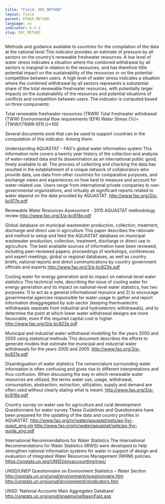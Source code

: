 ```yaml
---
title: "Field: DOC_METHOD"
layout: field
parent: OTHER_METHOD
language: en
indicator: 6-4-2
slug: DOC_METHOD
---
```

Methods and guidance available to countries for the compilation of the data at the national level
This indicator provides an estimate of pressure by all sectors on the country’s renewable freshwater resources. A low level of water stress indicates a situation where the combined withdrawal by all sectors is marginal in relation to the resources, and has therefore little potential impact on the sustainability of the resources or on the potential competition between users. A high level of water stress indicates a situation where the combined withdrawal by all sectors represents a substantial share of the total renewable freshwater resources, with potentially larger impacts on the sustainability of the resources and potential situations of conflicts and competition between users.
The indicator is computed based on three components:

Total renewable freshwater resources (TRWR)
Total freshwater withdrawal (TWW)
Environmental flow requirements (EFR)
Water Stress (%)={TWW/(TRWR-EFR.)}*100

Several documents exist that can be used to support countries in the computation of this indicator. Among them:

Understanding AQUASTAT - FAO's global water information system
This information note covers a twenty year history of the collection and analysis of water-related data and its dissemination as an international public good, freely available to all. The process of collecting and checking the data has resulted in the establishment of a unique network of collaborators who provide data, use data from other countries for comparative purposes, and exchange views and experiences on how best to measure and account for water-related use. Users range from international private companies to non-governmental organizations, and virtually all significant reports related to water depend on the data provided by AQUASTAT.
http://www.fao.org/3/a-bc817e.pdf

Renewable Water Resources Assessment - 2015 AQUASTAT methodology review
http://www.fao.org/3/a-bc818e.pdf

Global database on municipal wastewater production, collection, treatment, discharge and direct use in agriculture 
This paper describes the rationale and method to setup and feed the AQUASTAT database on municipal wastewater production, collection, treatment, discharge or direct use in agriculture. The best available sources of information have been reviewed, including peer-reviewed papers, proceedings of workshops, conferences and expert meetings, global or regional databases, as well as country briefs, national reports and direct communications by country government officials and experts
http://www.fao.org/3/a-bc823e.pdf

Cooling water for energy generation and its impact on national-level water statistics 
This technical note, describing the issue of cooling water for energy generation and its impact on national-level water statistics, has two purposes: 1) to act as a general informational resource and 2) to encourage governmental agencies responsible for water usage to gather and report information disaggregated by sub-sector (keeping thermoelectric withdrawals separate from industrial and hydroelectric withdrawals), and to determine the point at which lower water withdrawal designs are more favourable, even if the required capital cost is higher.
http://www.fao.org/3/a-bc822e.pdf

Municipal and industrial water withdrawal modelling for the years 2000 and 2005 using statistical methods 
This document describes the efforts to generate models that estimate the municipal and industrial water withdrawals for the years 2000 and 2005. 
http://www.fao.org/3/a-bc821e.pdf

Disambiguation of water statistics 
The nomenclature surrounding water information is often confusing and gives rise to different interpretations and thus confusion. When discussing the way in which renewable water resources are utilized, the terms water use, usage, withdrawal, consumption, abstraction, extraction, utilization, supply and demand are often used without clearly stating what is meant. 
http://www.fao.org/3/a-bc816e.pdf

Country survey on water use for agriculture and rural development
Questionnaire for water survey
These Guidelines and Questionnaire have been prepared for the updating of the data and country profiles in AQUASTAT.
http://www.fao.org/nr/water/aquastat/sets/aq-5yr-quest_eng.xls
http://www.fao.org/nr/water/aquastat/sets/aq-5yr-guide_eng.pdf

International Recommendations for Water Statistics
The International Recommendations for Water Statistics (IRWS) were developed to help strengthen national information systems for water in support of design and evaluation of Integrated Water Resources Management (IWRM) policies.
https://unstats.un.org/UNSD/envaccounting/irws/

UNSD/UNEP Questionnaire on Environment Statistics – Water Section
http://unstats.un.org/unsd/environment/questionnaire.htm
http://unstats.un.org/unsd/environment/qindicators.htm

UNSD ‘National Accounts Main Aggregates Database’
http://unstats.un.org/unsd/snaama/selbasicFast.asp